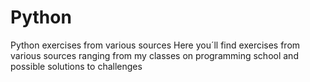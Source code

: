# Python
Python exercises from various sources
Here you´ll find exercises from various sources
ranging from my classes on programming school
and possible solutions to challenges 
